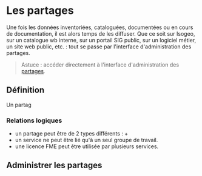 # Les partages

Une fois les données inventoriées, cataloguées, documentées ou en cours de documentation, il est alors temps de les diffuser. Que ce soit sur Isogeo, sur un catalogue wb interne, sur un portail SIG public, sur un logiciel métier, un site web public, etc. : tout se passe par l'interface d'administration des partages.

> Astuce : accéder directement à l'interface d'administration des [partages](https://app.isogeo.com/admin/shares).

## Définition

Un partag

### Relations logiques

* un partage peut être de 2 types différents :
	+ 
* un service ne peut être lié qu'à un seul groupe de travail.
* une licence FME peut être utilisée par plusieurs services.

## Administrer les partages


